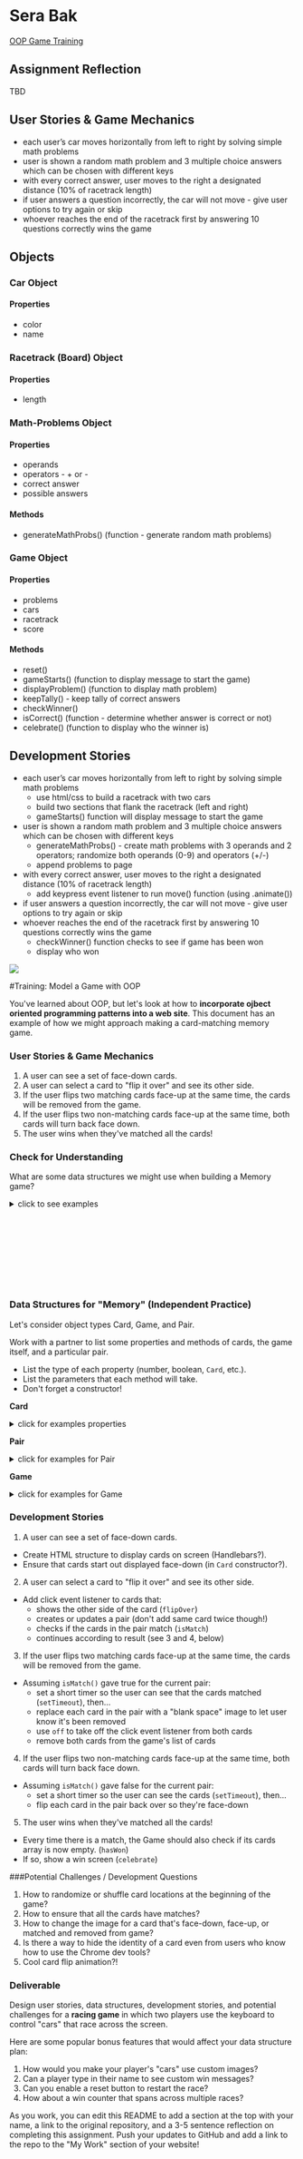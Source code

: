 # Sera Bak

[OOP Game Training](https://github.com/sf-wdi-31/oop-game-training/ "OOP Game Training")

## Assignment Reflection
TBD 




## User Stories & Game Mechanics

- each user’s car moves horizontally from left to right by solving simple math problems
- user is shown a random math problem and 3 multiple choice answers which can be chosen with different keys
- with every correct answer, user moves to the right a designated distance (10% of racetrack length)
- if user answers a question incorrectly, the car will not move - give user options to try again or skip
- whoever reaches the end of the racetrack first by answering 10 questions correctly wins the game

## Objects

### Car Object
#### Properties

- color
- name

### Racetrack (Board) Object
#### Properties

- length


### Math-Problems Object
#### Properties

- operands
- operators - + or -
- correct answer
- possible answers

#### Methods

- generateMathProbs() (function - generate random math problems)

### Game Object
#### Properties

- problems
- cars
- racetrack
- score

#### Methods

- reset()
- gameStarts() (function to display message to start the game)
- displayProblem() (function to display math problem)
- keepTally() - keep tally of correct answers
- checkWinner()
- isCorrect() (function - determine whether answer is correct or not)
- celebrate() (function to display who the winner is)

## Development Stories

- each user’s car moves horizontally from left to right by solving simple math problems
    - use html/css to build a racetrack with two cars
    - build two sections that flank the racetrack (left and right)
    - gameStarts() function will display message to start the game
- user is shown a random math problem and 3 multiple choice answers which can be chosen with different keys
    - generateMathProbs() - create math problems with 3 operands and 2 operators; randomize both operands (0-9) and operators (+/-)
    - append problems to page
- with every correct answer, user moves to the right a designated distance (10% of racetrack length)
    - add keypress event listener to run move() function (using .animate())
- if user answers a question incorrectly, the car will not move - give user options to try again or skip
- whoever reaches the end of the racetrack first by answering 10 questions correctly wins the game
    - checkWinner() function checks to see if game has been won
    - display who won




<!--
Creator: <Name>
Location: SF
-->

![](https://ga-dash.s3.amazonaws.com/production/assets/logo-9f88ae6c9c3871690e33280fcf557f33.png)

#Training: Model a Game with OOP

You've learned about OOP, but let's look at how to **incorporate ojbect oriented programming patterns into a web site**.  This document has an example of how we might approach making a card-matching memory game.

### User Stories & Game Mechanics
1. A user can see a set of face-down cards.
2. A user can select a card to "flip it over" and see its other side.
3. If the user flips two matching cards face-up at the same time, the cards will be removed from the game.
4. If the user flips two non-matching cards face-up at the same time, both cards will turn back face down.
5. The user wins when they've matched all the cards!

### Check for Understanding

What are some data structures we might use when building a Memory game?

<details><summary>click to see examples</summary>
  Did you think of making a `Card` object type? A `Game`?
</details>

<br>
<br>
<br>
<br>
<br>
<br>
<br>
<br>

### Data Structures for "Memory" (Independent Practice)
Let's consider object types Card, Game, and Pair.

Work with a partner to list some properties and methods of cards, the game itself, and a particular pair.

* List the type of each property (number, boolean, `Card`, etc.).
* List the parameters that each method will take.
* Don't forget a constructor!

**Card**
<details><summary>click for examples properties</summary>
  - `faceImage` (string)
  - `isFaceUp` (boolean)
  - `isMatched` (boolean)
  - `flipOver()` (Function - change whether the card is currently face up)
  - `Card(options)` (Function - constructor, create a card based on options like whether it should be a random image or what the image should be)
</details>

**Pair**
<details><summary>click for examples for Pair</summary>
  - `card1` (Card)
  - `card2` (Card)
  - `addCard(someCard)` (Function - add a specific card to the pair)
  - `isMatch()` (Function - check if this pair is a match)
  - `Pair()` (Function - constructor, create an empty pair)
</details>

**Game**
<details><summary>click for examples for Game</summary>
  - `current_guess` (Pair)
  - `cards` ([Card])
  - `reset()` (Function - resets the game!)
  - `randomize()` (Function - creates randomized game)
  - `Game(numCards)` (Function - constructor)
  - `removeCard(card)` (Function - remove this card from the game)
  - `hasWon()` (Function - check if the game has been won!)
  - `celebrate()` (Function - display a win message)
</details>

### Development Stories

1. A user can see a set of face-down cards.
  * Create HTML structure to display cards on screen (Handlebars?).
  * Ensure that cards start out displayed face-down (in `Card` constructor?).

2. A user can select a card to "flip it over" and see its other side.
  * Add click event listener to cards that:
     - shows the other side of the card (`flipOver`)
     - creates or updates a pair (don't add same card twice though!)
     - checks if the cards in the pair match (`isMatch`)
     - continues according to result (see 3 and 4, below)

3. If the user flips two matching cards face-up at the same time, the cards will be removed from the game.
  * Assuming `isMatch()` gave true for the current pair:
    - set a short timer so the user can see that the cards matched (`setTimeout`), then...
    - replace each card in the pair with a "blank space" image to let user know it's been removed
    - use `off` to take off the click event listener from both cards
    - remove both cards from the game's list of cards

4. If the user flips two non-matching cards face-up at the same time, both cards will turn back face down.
  * Assuming `isMatch()` gave false for the current pair:
    - set a short timer so the user can see the cards (`setTimeout`), then...
    - flip each card in the pair back over so they're face-down

5. The user wins when they've matched all the cards!
  * Every time there is a match, the Game should also check if its cards array is now empty. (`hasWon`)
  * If so, show a win screen (`celebrate`)


###Potential Challenges / Development Questions

1. How to randomize or shuffle card locations at the beginning of the game?
2. How to ensure that all the cards have matches?
3. How to change the image for a card that's face-down, face-up, or matched and removed from game?
4. Is there a way to hide the identity of a card even from users who know how to use the Chrome dev tools?
5. Cool card flip animation?!

### Deliverable

Design user stories, data structures, development stories, and potential challenges for a **racing game** in which two players use the keyboard to control "cars" that race across the screen.

Here are some popular bonus features that would affect your data structure plan:

1. How would you make your player's "cars" use custom images?
2. Can a player type in their name to see custom win messages?
3. Can you enable a reset button to restart the race?
4. How about a win counter that spans across multiple races?

As you work, you can edit this README to add a section at the top with your name, a link to the original repository, and a 3-5 sentence reflection on completing this assignment. Push your updates to GitHub and add a link to the repo to the "My Work" section of your website!
